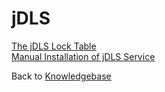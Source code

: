 # jDLS

<PageHeader />

[The jDLS Lock Table](./../record-locking/the-jdls-lock-table/README.md)  
[Manual Installation of jDLS Service](./../daemons/manual-installation-of-jdls-service/README.md)  

Back to [Knowledgebase](./../README.md)

<PageFooter />
